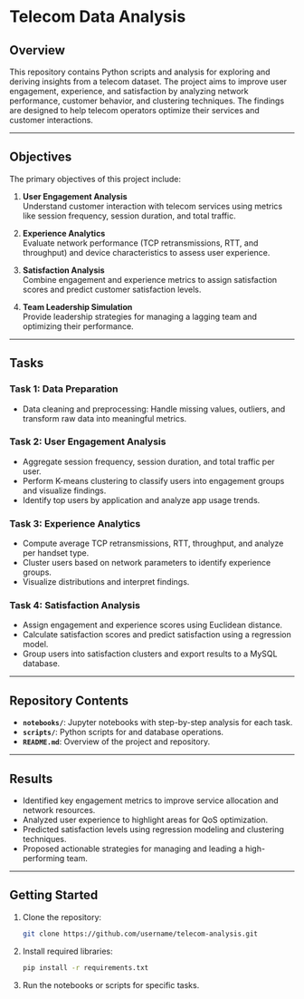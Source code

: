 # Telecom Data Analysis

## Overview

This repository contains Python scripts and analysis for exploring and deriving insights from a telecom dataset. The project aims to improve user engagement, experience, and satisfaction by analyzing network performance, customer behavior, and clustering techniques. The findings are designed to help telecom operators optimize their services and customer interactions.

---

## Objectives

The primary objectives of this project include:
1. **User Engagement Analysis**  
   Understand customer interaction with telecom services using metrics like session frequency, session duration, and total traffic.

2. **Experience Analytics**  
   Evaluate network performance (TCP retransmissions, RTT, and throughput) and device characteristics to assess user experience.

3. **Satisfaction Analysis**  
   Combine engagement and experience metrics to assign satisfaction scores and predict customer satisfaction levels.

4. **Team Leadership Simulation**  
   Provide leadership strategies for managing a lagging team and optimizing their performance.

---

## Tasks

### **Task 1: Data Preparation**
- Data cleaning and preprocessing: Handle missing values, outliers, and transform raw data into meaningful metrics.

### **Task 2: User Engagement Analysis**
- Aggregate session frequency, session duration, and total traffic per user.  
- Perform K-means clustering to classify users into engagement groups and visualize findings.  
- Identify top users by application and analyze app usage trends.

### **Task 3: Experience Analytics**
- Compute average TCP retransmissions, RTT, throughput, and analyze per handset type.  
- Cluster users based on network parameters to identify experience groups.  
- Visualize distributions and interpret findings.

### **Task 4: Satisfaction Analysis**
- Assign engagement and experience scores using Euclidean distance.  
- Calculate satisfaction scores and predict satisfaction using a regression model.  
- Group users into satisfaction clusters and export results to a MySQL database.

---

## Repository Contents
- **`notebooks/`**: Jupyter notebooks with step-by-step analysis for each task.  
- **`scripts/`**: Python scripts for and database operations.  
- **`README.md`**: Overview of the project and repository.

---

## Results
- Identified key engagement metrics to improve service allocation and network resources.  
- Analyzed user experience to highlight areas for QoS optimization.  
- Predicted satisfaction levels using regression modeling and clustering techniques.  
- Proposed actionable strategies for managing and leading a high-performing team.

---

## Getting Started
1. Clone the repository:
   ```bash
   git clone https://github.com/username/telecom-analysis.git
   ```
2. Install required libraries:
   ```bash
   pip install -r requirements.txt
   ```
3. Run the notebooks or scripts for specific tasks.



